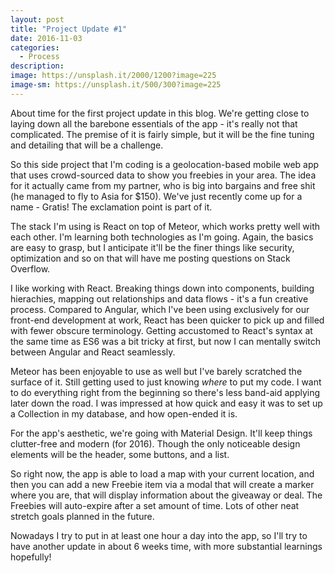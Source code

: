 ```yaml
---
layout: post
title: "Project Update #1"
date: 2016-11-03
categories:
  - Process
description: 
image: https://unsplash.it/2000/1200?image=225
image-sm: https://unsplash.it/500/300?image=225
---
```


About time for the first project update in this blog. We're getting close to laying down all the barebone essentials of the app - it's really not that complicated. The premise of it is fairly simple, but it will be the fine tuning and detailing that will be a challenge.

So this side project that I'm coding is a geolocation-based mobile web app that uses crowd-sourced data to show you freebies in your area. The idea for it actually came from my partner, who is big into bargains and free shit (he managed to fly to Asia for $150). We've just recently come up for a name - Gratis! The exclamation point is part of it.

The stack I'm using is React on top of Meteor, which works pretty well with each other. I'm learning both technologies as I'm going. Again, the basics are easy to grasp, but I anticipate it'll be the finer things like security, optimization and so on that will have me posting questions on Stack Overflow. 

I like working with React. Breaking things down into components, building hierachies, mapping out relationships and data flows - it's a fun creative process. Compared to Angular, which I've been using exclusively for our front-end development at work, React has been quicker to pick up and filled with fewer obscure terminology. Getting accustomed to React's syntax at the same time as ES6 was a bit tricky at first, but now I can mentally switch between Angular and React seamlessly.

Meteor has been enjoyable to use as well but I've barely scratched the surface of it. Still getting used to just knowing *where* to put my code. I want to do everything right from the beginning so there's less band-aid applying later down the road. I was impressed at how quick and easy it was to set up a Collection in my database, and how open-ended it is.

For the app's aesthetic, we're going with Material Design. It'll keep things clutter-free and modern (for 2016). Though the only noticeable design elements will be the header, some buttons, and a list.

So right now, the app is able to load a map with your current location, and then you can add a new Freebie item via a modal that will create a marker where you are, that will display information about the giveaway or deal. The Freebies will auto-expire after a set amount of time. Lots of other neat stretch goals planned in the future.

Nowadays I try to put in at least one hour a day into the app, so I'll try to have another update in about 6 weeks time, with more substantial learnings hopefully!